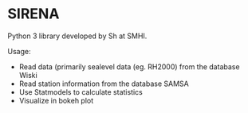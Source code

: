 # SIRENA
Python 3 library developed by Sh at SMHI.

Usage:
- Read data (primarily sealevel data (eg. RH2000) from the database Wiski
- Read station information from the database SAMSA
- Use Statmodels to calculate statistics
- Visualize in bokeh plot 
